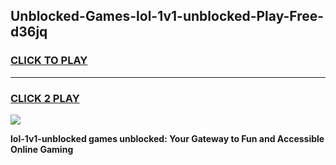 
## Unblocked-Games-lol-1v1-unblocked-Play-Free-d36jq
<h3>
<a href="https://premium76.site?title=lol-1v1-unblocked&ref=21A">CLICK TO PLAY</a></h3>
<hr>

<h3>
<a href="https://premium76.site?title=lol-1v1-unblocked&ref=21A">CLICK 2 PLAY</a>
  
</h3>

<a href="https://premium76.site?title=lol-1v1-unblocked&ref=21A"><img src="https://clearcache.store/games.png"></a>


**lol-1v1-unblocked games unblocked: Your Gateway to Fun and Accessible Online Gaming**
